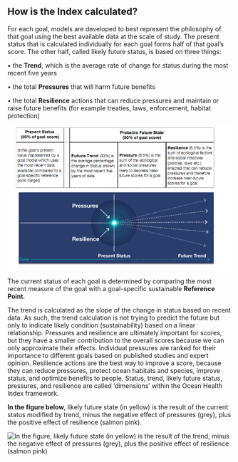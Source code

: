 ## **How is the Index calculated?**

For each goal, models are developed to best represent the philosophy of that goal using the best available data at the scale of study. The present status that is calculated individually for each goal forms half of that goal’s score.  The other half, called likely future status, is based on three things:

•	the **Trend**, which is the average rate of change for status during the most recent five years

•	the total **Pressures** that will harm future benefits

•	the total **Resilience** actions that can reduce pressures and maintain or raise future benefits (for example treaties, laws, enforcement, habitat protection)

![](./Figures/Trend_Pressure_Resilience.png)

The current status of each goal is determined by comparing the most recent measure of the goal with a goal-specific sustainable **Reference Point**.

The trend is calculated as the slope of the change in status based on recent data. As such, the trend calculation is not trying to predict the future but only to indicate likely condition (sustainability) based on a linear relationship.
Pressures and resilience are ultimately important for scores, but they have a smaller contribution to the overall scores because we can only approximate their effects. Individual pressures are ranked for their importance to different goals based on published studies and expert opinion. Resilience actions are the best way to improve a score, because they can reduce pressures, protect ocean habitats and species, improve status, and optimize benefits to people.
Status, trend, likely future status, pressures, and resilience are called ‘dimensions’ within the Ocean Health Index framework.

**In the figure below**, likely future state (in yellow) is the result of the current status modified by trend, minus the negative effect of pressures (grey), plus the positive effect of resilience (salmon pink).

![In the figure, likely future state (in yellow) is the result of the trend, minus the negative effect of pressures (grey), plus the positive effect of resilience (salmon pink)](https://docs.google.com/drawings/d/1GkLZnW8hQJf1KLX89LzViEBU4PkJ8kRqOERt_Fxtwu4/pub?w=864&h=384)
